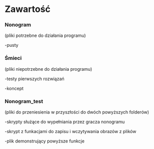 # Zawartość

### Nonogram
(pliki potrzebne do działania programu)

-pusty

### Śmieci
(pliki niepotrzebne do działania programu)

-testy pierwszych rozwiązań

-koncept

### Nonogram_test
(pliki do przeniesienia w przyszłości do dwóch powyższych folderów)

-skrypty służące do wypełniania przez gracza nonogramu

-skrypt z funkacjami do zapisu i wczytywania obrazów z plików

-plik demonstrujący powyższe funkcje
